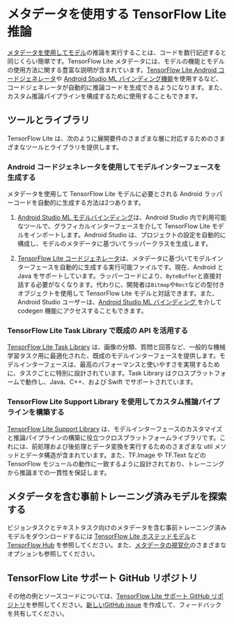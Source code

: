 # メタデータを使用する TensorFlow Lite 推論

[メタデータを使用してモデル](../convert/metadata.md)の推論を実行することは、コードを数行記述すると同じくらい簡単です。TensorFlow Lite メタデータには、モデルの機能とモデルの使用方法に関する豊富な説明が含まれています。[TensorFlow Lite Android コードジェネレータ](codegen.md#mlbinding)や [Android Studio ML バインディング機能](codegen.md#codegen)を使用するなど、コードジェネレータが自動的に推論コードを生成できるようになります。また、カスタム推論パイプラインを構成するために使用することもできます。

## ツールとライブラリ

TensorFlow Lite は、次のように展開要件のさまざまな層に対応するためのさまざまなツールとライブラリを提供します。

### Android コードジェネレータを使用してモデルインターフェースを生成する

メタデータを使用して TensorFlow Lite モデルに必要とされる Android ラッパーコードを自動的に生成する方法は2つあります。

1. [Android Studio ML モデルバインディング](codegen.md#mlbinding)は、Android Studio 内で利用可能なツールで、グラフィカルインターフェースを介して TensorFlow Lite モデルをインポートします。Android  Studio は、プロジェクトの設定を自動的に構成し、モデルのメタデータに基づいてラッパークラスを生成します。

2. [TensorFlow Lite コードジェネレータ](codegen.md)は、メタデータに基づいてモデルインターフェースを自動的に生成する実行可能ファイルです。現在、Android と Java をサポートしています。ラッパーコードにより、`ByteBuffer`と直接対話する必要がなくなります。代わりに、開発者は`Bitmap`や`Rect`などの型付きオブジェクトを使用して TensorFlow Lite モデルと対話できます。また、Android Studio ユーザーは、[Android Studio ML バインディング ](codegen.md#generate-code-with-android-studio-ml-model-binding)を介して codegen 機能にアクセスすることもできます。

### TensorFlow Lite Task Library で既成の API を活用する

[TensorFlow Lite Task Library](task_library/overview.md) は、画像の分類、質問と回答など、一般的な機械学習タスク用に最適化された、既成のモデルインターフェースを提供します。モデルインターフェースは、最高のパフォーマンスと使いやすさを実現するために、タスクごとに特別に設計されています。Task Library はクロスプラットフォームで動作し、Java、C++、および Swift でサポートされています。

### TensorFlow Lite Support Library を使用してカスタム推論パイプラインを構築する

[TensorFlow Lite Support Library](lite_support.md) は、モデルインターフェースのカスタマイズと推論パイプラインの構築に役立つクロスプラットフォームライブラリです。これには、前処理および後処理とデータ変換を実行するためのさまざまな util メソッドとデータ構造が含まれています。また、TF.Image や TF.Text などの TensorFlow モジュールの動作に一致するように設計されており、トレーニングから推論までの一貫性を保証します。

## メタデータを含む事前トレーニング済みモデルを探索する

ビジョンタスクとテキストタスク向けのメタデータを含む事前トレーニング済みモデルをダウンロードするには [TensorFlow Lite ホステッドモデル](https://www.tensorflow.org/lite/guide/hosted_models)と [TensorFlow Hub](https://tfhub.dev/s?deployment-format=lite) を参照してください。また、[メタデータの視覚化](../convert/metadata.md#visualize-the-metadata)のさまざまなオプションも参照してください。

## TensorFlow Lite サポート GitHub リポジトリ

その他の例とソースコードについては、[TensorFlow Lite サポート GitHub リポジトリ](https://github.com/tensorflow/tflite-support)を参照してください。[新しいGitHub issue](https://github.com/tensorflow/tflite-support/issues/new) を作成して、フィードバックを共有してください。
